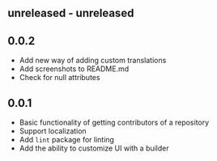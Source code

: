 ## unreleased - unreleased

## 0.0.2

- Add new way of adding custom translations
- Add screenshots to README.md
- Check for null attributes

## 0.0.1

- Basic functionality of getting contributors of a repository
- Support localization
- Add `lint` package for linting
- Add the ability to customize UI with a builder
